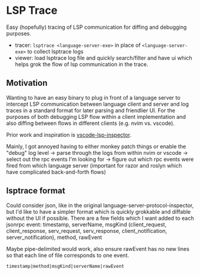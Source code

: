# LSP Trace

Easy (hopefully) tracing of LSP communication for diffing and debugging purposes.

- tracer: `lsptrace <language-server-exe>` in place of `<language-server-exe>` to collect lsptrace logs
- viewer: load lsptrace log file and quickly search/filter and have ui which helps grok the flow of lsp communication in the trace.

## Motivation

Wanting to have an easy binary to plug in front of a language server to intercept LSP communication between language client and server and log traces in a standard format for later parsing and friendlier UI. For the purposes of both debugging LSP flow within a client implementation and also diffing between flows in different clients (e.g. nvim vs. vscode).

Prior work and inspiration is [vscode-lsp-inspector](https://github.com/Microsoft/language-server-protocol-inspector).

Mainly, I got annoyed having to either monkey patch things or enable the "debug" log level -> parse through the logs from within nvim or vscode -> select out the rpc events I'm looking for -> figure out which rpc events were fired from which language server (important for razor and roslyn which have complicated back-and-forth flows)

## lsptrace format

Could consider json, like in the original language-server-protocol-inspector, but I'd like to have a simpler format which is quickly grokkable and diffable without the UI if possible. There are a few fields which I want added to each jsonrpc event: timestamp, serverName, msgKind (client_request, client_response, serv_request, serv_response, client_notification, server_notification), method, rawEvent

Maybe pipe-delimited would work, also ensure rawEvent has no new lines so that each line of file corresponds to one event.

```
timestamp|method|msgKind|serverName|rawEvent
```

